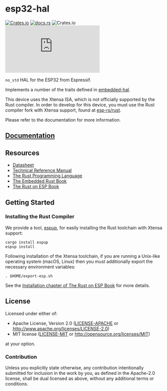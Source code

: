 # esp32-hal

[![Crates.io](https://img.shields.io/crates/v/esp32-hal?labelColor=1C2C2E&color=C96329&logo=Rust&style=flat-square)](https://crates.io/crates/esp32-hal)
[![docs.rs](https://img.shields.io/docsrs/esp32-hal?labelColor=1C2C2E&color=C96329&logo=rust&style=flat-square)](https://docs.rs/esp32-hal)
![Crates.io](https://img.shields.io/crates/l/esp32-hal?labelColor=1C2C2E&style=flat-square)
[![Matrix](https://img.shields.io/matrix/esp-rs:matrix.org?label=join%20matrix&labelColor=1C2C2E&color=BEC5C9&logo=matrix&style=flat-square)](https://matrix.to/#/#esp-rs:matrix.org)

`no_std` HAL for the ESP32 from Espressif.

Implements a number of the traits defined in [embedded-hal](https://github.com/rust-embedded/embedded-hal).

This device uses the Xtensa ISA, which is not officially supported by the Rust compiler. In order to develop for this device, you must use the Rust compiler fork with Xtensa support, found at [esp-rs/rust](https://github.com/esp-rs/rust).

Please refer to the documentation for more information.

## [Documentation]

[documentation]: https://docs.rs/esp32-hal/

## Resources

- [Datasheet](https://www.espressif.com/sites/default/files/documentation/esp32_datasheet_en.pdf)
- [Technical Reference Manual](https://www.espressif.com/sites/default/files/documentation/esp32_technical_reference_manual_en.pdf)
- [The Rust Programming Language](https://doc.rust-lang.org/book/)
- [The Embedded Rust Book](https://docs.rust-embedded.org/book/index.html)
- [The Rust on ESP Book](https://esp-rs.github.io/book/)

## Getting Started

### Installing the Rust Compiler

We provide a tool, [espup](https://github.com/esp-rs/espup/), for easily installing the Rust toolchain with Xtensa support:

```shell
cargo install espup
espup install
```

Following installation of the Xtensa toolchain, if you are running a Unix-like operating system (macOS, Linux) then you must additionally export the necessary environment variables:

```shell
. $HOME/export-esp.sh
```

See the [Installation chapter of The Rust on ESP Book](https://esp-rs.github.io/book/installation/index.html) for more details.

## License

Licensed under either of:

- Apache License, Version 2.0 ([LICENSE-APACHE](../LICENSE-APACHE) or http://www.apache.org/licenses/LICENSE-2.0)
- MIT license ([LICENSE-MIT](../LICENSE-MIT) or http://opensource.org/licenses/MIT)

at your option.

### Contribution

Unless you explicitly state otherwise, any contribution intentionally submitted for inclusion in
the work by you, as defined in the Apache-2.0 license, shall be dual licensed as above, without
any additional terms or conditions.
